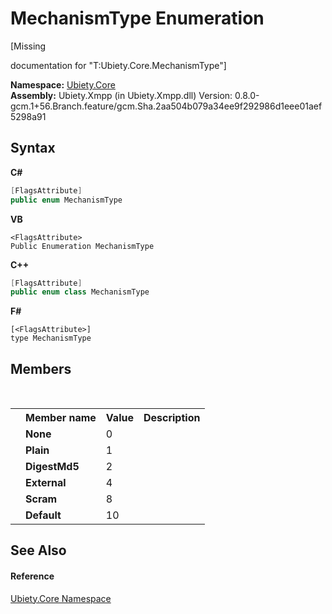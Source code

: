 # MechanismType Enumeration
 

\[Missing <summary> documentation for "T:Ubiety.Core.MechanismType"\]

**Namespace:**&nbsp;<a href="aced5668-5a9c-1ea2-e16e-3faf214f48b3">Ubiety.Core</a><br />**Assembly:**&nbsp;Ubiety.Xmpp (in Ubiety.Xmpp.dll) Version: 0.8.0-gcm.1+56.Branch.feature/gcm.Sha.2aa504b079a34ee9f292986d1eee01aef5298a91

## Syntax

**C#**<br />
``` C#
[FlagsAttribute]
public enum MechanismType
```

**VB**<br />
``` VB
<FlagsAttribute>
Public Enumeration MechanismType
```

**C++**<br />
``` C++
[FlagsAttribute]
public enum class MechanismType
```

**F#**<br />
``` F#
[<FlagsAttribute>]
type MechanismType
```


## Members
&nbsp;<table><tr><th></th><th>Member name</th><th>Value</th><th>Description</th></tr><tr><td /><td target="F:Ubiety.Core.MechanismType.None">**None**</td><td>0</td><td /></tr><tr><td /><td target="F:Ubiety.Core.MechanismType.Plain">**Plain**</td><td>1</td><td /></tr><tr><td /><td target="F:Ubiety.Core.MechanismType.DigestMd5">**DigestMd5**</td><td>2</td><td /></tr><tr><td /><td target="F:Ubiety.Core.MechanismType.External">**External**</td><td>4</td><td /></tr><tr><td /><td target="F:Ubiety.Core.MechanismType.Scram">**Scram**</td><td>8</td><td /></tr><tr><td /><td target="F:Ubiety.Core.MechanismType.Default">**Default**</td><td>10</td><td /></tr></table>

## See Also


#### Reference
<a href="aced5668-5a9c-1ea2-e16e-3faf214f48b3">Ubiety.Core Namespace</a><br />